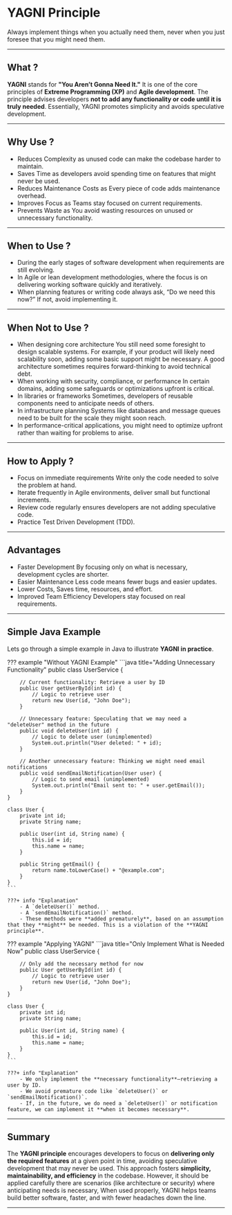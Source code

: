 # **YAGNI Principle**

Always implement things when you actually need them, never when you just foresee that you might need them.

---

## **What ?**

**YAGNI** stands for **"You Aren’t Gonna Need It."** It is one of the core principles of **Extreme Programming (XP)** and **Agile development**. The principle advises developers **not to add any functionality or code until it is truly needed**. Essentially, YAGNI promotes simplicity and avoids speculative development.

---

## **Why Use ?**
- Reduces Complexity as unused code can make the codebase harder to maintain.
- Saves Time as developers avoid spending time on features that might never be used.
- Reduces Maintenance Costs as Every piece of code adds maintenance overhead.
- Improves Focus as Teams stay focused on current requirements.
- Prevents Waste as You avoid wasting resources on unused or unnecessary functionality.

---

## **When to Use ?**
- During the early stages of software development when requirements are still evolving.
- In Agile or lean development methodologies, where the focus is on delivering working software quickly and iteratively.
- When planning features or writing code always ask, “Do we need this now?” If not, avoid implementing it.

---

## **When Not to Use ?**
- When designing core architecture You still need some foresight to design scalable systems. For example, if your product will likely need scalability soon, adding some basic support might be necessary. A good architecture sometimes requires forward-thinking to avoid technical debt.
- When working with security, compliance, or performance In certain domains, adding some safeguards or optimizations upfront is critical.
- In libraries or frameworks Sometimes, developers of reusable components need to anticipate needs of others.
- In infrastructure planning Systems like databases and message queues need to be built for the scale they might soon reach.
- In performance-critical applications, you might need to optimize upfront rather than waiting for problems to arise.


---

## **How to Apply ?**

- Focus on immediate requirements Write only the code needed to solve the problem at hand.
- Iterate frequently in Agile environments, deliver small but functional increments.
- Review code regularly ensures developers are not adding speculative code.
- Practice Test Driven Development (TDD).

---

## **Advantages**
- Faster Development By focusing only on what is necessary, development cycles are shorter.
- Easier Maintenance Less code means fewer bugs and easier updates.
- Lower Costs, Saves time, resources, and effort.
- Improved Team Efficiency Developers stay focused on real requirements.

---

## **Simple Java Example**

Lets go through a simple example in Java to illustrate **YAGNI in practice**.

??? example "Without YAGNI Example"
    ```java title="Adding Unnecessary Functionality"
    public class UserService {
        
        // Current functionality: Retrieve a user by ID
        public User getUserById(int id) {
            // Logic to retrieve user
            return new User(id, "John Doe");
        }

        // Unnecessary feature: Speculating that we may need a "deleteUser" method in the future
        public void deleteUser(int id) {
            // Logic to delete user (unimplemented)
            System.out.println("User deleted: " + id);
        }

        // Another unnecessary feature: Thinking we might need email notifications
        public void sendEmailNotification(User user) {
            // Logic to send email (unimplemented)
            System.out.println("Email sent to: " + user.getEmail());
        }
    }

    class User {
        private int id;
        private String name;

        public User(int id, String name) {
            this.id = id;
            this.name = name;
        }

        public String getEmail() {
            return name.toLowerCase() + "@example.com";
        }
    }
    ```

    ???+ info "Explanation"
        - A `deleteUser()` method.
        - A `sendEmailNotification()` method.
        - These methods were **added prematurely**, based on an assumption that they **might** be needed. This is a violation of the **YAGNI principle**. 

??? example "Applying YAGNI" 
    ```java title="Only Implement What is Needed Now"
    public class UserService {

        // Only add the necessary method for now
        public User getUserById(int id) {
            // Logic to retrieve user
            return new User(id, "John Doe");
        }
    }

    class User {
        private int id;
        private String name;

        public User(int id, String name) {
            this.id = id;
            this.name = name;
        }
    }
    ```

    ???+ info "Explanation"
        - We only implement the **necessary functionality**—retrieving a user by ID.
        - We avoid premature code like `deleteUser()` or `sendEmailNotification()`.
        - If, in the future, we do need a `deleteUser()` or notification feature, we can implement it **when it becomes necessary**.

---

## **Summary**
The **YAGNI principle** encourages developers to focus on **delivering only the required features** at a given point in time, avoiding speculative development that may never be used. This approach fosters **simplicity, maintainability, and efficiency** in the codebase. However, it should be applied carefully there are scenarios (like architecture or security) where anticipating needs is necessary, When used properly, YAGNI helps teams build better software, faster, and with fewer headaches down the line.

---